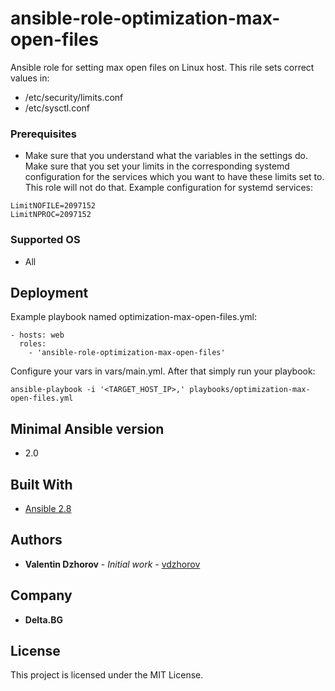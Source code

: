 # ansible-role-optimization-max-open-files

Ansible role for setting max open files on Linux host. This rile sets correct values in:

* /etc/security/limits.conf
* /etc/sysctl.conf

### Prerequisites

* Make sure that you understand what the variables in the settings do. Make sure that you set your limits in
the corresponding systemd configuration for the services which you want to have these limits set to. This role
will not do that. Example configuration for systemd services:

```
LimitNOFILE=2097152
LimitNPROC=2097152
```

### Supported OS

* All

## Deployment

Example playbook named optimization-max-open-files.yml:

```
- hosts: web
  roles:
    - 'ansible-role-optimization-max-open-files'
```

Configure your vars in vars/main.yml. After that simply run your playbook:

```
ansible-playbook -i '<TARGET_HOST_IP>,' playbooks/optimization-max-open-files.yml
```

## Minimal Ansible version

* 2.0

## Built With

* [Ansible 2.8](https://docs.ansible.com/ansible/2.8/index.html)

## Authors

* **Valentin Dzhorov** - *Initial work* - [vdzhorov](https://github.com/vdzhorov)

## Company

* **Delta.BG**

## License

This project is licensed under the MIT License.
